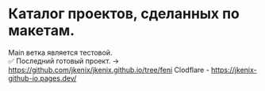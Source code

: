 # Каталог проектов, сделанных по макетам.

Main ветка является тестовой.  
:white_check_mark: Последний готовый проект. -> https://github.com/jkenix/jkenix.github.io/tree/feni
Clodflare - https://jkenix-github-io.pages.dev/